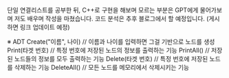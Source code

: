 단일 연결리스트를 공부한 뒤, C++로 구현을 해보며 모르는 부분은 GPT에게 물어가보며 저도 배우며 작성을 마쳤습니다.
코드 분석은 추후 블로그에서 할 예정입니다. (게시하면 링크 업데이트 예정)

※ ADT
Create("이름", 나이) // 이름과 나이를 입력하면 그걸 기반으로 노드를 생성
Print(타겟 번호) // 특정 번호에 저장된 노드의 정보를 출력하는 기능
PrintAll() // 저장된 노드들의 정보를 모두 출력하는 기능
Delete(타겟 번호) // 특정 번호에 저장된 노드를 삭제하는 기능
DeleteAll() // 모든 노드를 메모리에서 삭제시키는 기능
